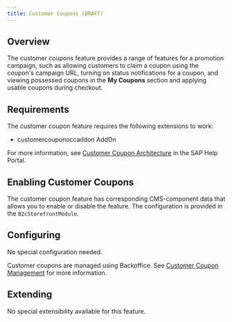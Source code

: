 ```yaml
---
title: Customer Coupons (DRAFT)
---
```

## Overview

The customer coupons feature provides a range of features for a promotion campaign, such as allowing customers to claim a coupon using the coupon's campaign URL, turning on status notifications for a coupon, and viewing possessed coupons in the **My Coupons** section and applying usable coupons during checkout. 

## Requirements

The customer coupon feature requires the following extensions to work:

-  customercouponoccaddon AddOn

For more information, see [Customer Coupon Architecture](https://help.sap.com/viewer/DRAFT/4e9e1795f3e04125b3e0206dfefbf3a9/1905/en-US/97d91d0c7c3449e6ba4412d721535d6a.html) in the SAP Help Portal.

## Enabling Customer Coupons

The customer coupon feature has corresponding CMS-component data that allows you to enable or disable the feature. The configuration is provided in the `B2cStorefrontModule`.


## Configuring

No special configuration needed.

Customer coupons are managed using Backoffice. See [Customer Coupon Management](https://help.sap.com/viewer/DRAFT/4e9e1795f3e04125b3e0206dfefbf3a9/1905/en-US/b307666c232146058353c1f6e8a058fd.html) for more information.

## Extending

No special extensibility available for this feature.
